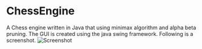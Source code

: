 # ChessEngine
A Chess engine written in Java that using minimax algorithm and alpha beta pruning. The GUI is created using the java swing framework. Following is a screenshot.
![Screenshot]({{site.baseurl}}/http://dipankarjana.com/wp-content/uploads/screenshots/chess.jpg)
